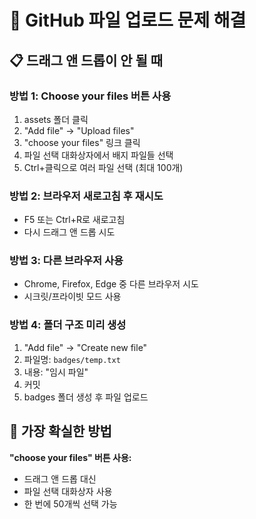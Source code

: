 # 🔧 GitHub 파일 업로드 문제 해결

## 📋 드래그 앤 드롭이 안 될 때

### 방법 1: Choose your files 버튼 사용
1. assets 폴더 클릭
2. "Add file" → "Upload files" 
3. "choose your files" 링크 클릭
4. 파일 선택 대화상자에서 배지 파일들 선택
5. Ctrl+클릭으로 여러 파일 선택 (최대 100개)

### 방법 2: 브라우저 새로고침 후 재시도
- F5 또는 Ctrl+R로 새로고침
- 다시 드래그 앤 드롭 시도

### 방법 3: 다른 브라우저 사용
- Chrome, Firefox, Edge 중 다른 브라우저 시도
- 시크릿/프라이빗 모드 사용

### 방법 4: 폴더 구조 미리 생성
1. "Add file" → "Create new file"
2. 파일명: `badges/temp.txt`
3. 내용: "임시 파일"
4. 커밋
5. badges 폴더 생성 후 파일 업로드

## 🚀 가장 확실한 방법

**"choose your files" 버튼 사용:**
- 드래그 앤 드롭 대신
- 파일 선택 대화상자 사용
- 한 번에 50개씩 선택 가능